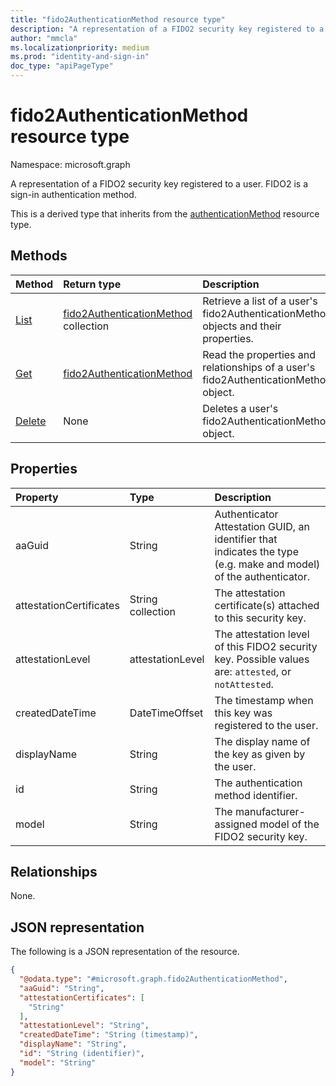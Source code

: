 ```yaml
---
title: "fido2AuthenticationMethod resource type"
description: "A representation of a FIDO2 security key registered to a user. FIDO2 is a sign-in authentication method."
author: "mmcla"
ms.localizationpriority: medium
ms.prod: "identity-and-sign-in"
doc_type: "apiPageType"
---
```


# fido2AuthenticationMethod resource type

Namespace: microsoft.graph

A representation of a FIDO2 security key registered to a user. FIDO2 is a sign-in authentication method.

This is a derived type that inherits from the [authenticationMethod](authenticationmethod.md) resource type.

## Methods
|Method|Return type|Description|
|:---|:---|:---|
|[List](../api/fido2authenticationmethod-list.md)|[fido2AuthenticationMethod](../resources/fido2authenticationmethod.md) collection|Retrieve a list of a user's fido2AuthenticationMethod objects and their properties.|
|[Get](../api/fido2authenticationmethod-get.md)|[fido2AuthenticationMethod](../resources/fido2authenticationmethod.md)|Read the properties and relationships of a user's fido2AuthenticationMethod object.|
|[Delete](../api/fido2authenticationmethod-delete.md)|None|Deletes a user's fido2AuthenticationMethod object.|

## Properties
|Property|Type|Description|
|:---|:---|:---|
|aaGuid|String|Authenticator Attestation GUID, an identifier that indicates the type (e.g. make and model) of the authenticator.|
|attestationCertificates|String collection|The attestation certificate(s) attached to this security key.|
|attestationLevel|attestationLevel|The attestation level of this FIDO2 security key. Possible values are: `attested`, or `notAttested`.|
|createdDateTime|DateTimeOffset|The timestamp when this key was registered to the user.|
|displayName|String|The display name of the key as given by the user.|
|id|String|The authentication method identifier.|
|model|String|The manufacturer-assigned model of the FIDO2 security key.|

## Relationships
None.

## JSON representation
The following is a JSON representation of the resource.
<!-- {
  "blockType": "resource",
  "keyProperty": "id",
  "@odata.type": "microsoft.graph.fido2AuthenticationMethod",
  "baseType": "microsoft.graph.authenticationMethod",
  "openType": false
}
-->
``` json
{
  "@odata.type": "#microsoft.graph.fido2AuthenticationMethod",
  "aaGuid": "String",
  "attestationCertificates": [
    "String"
  ],
  "attestationLevel": "String",
  "createdDateTime": "String (timestamp)",
  "displayName": "String",
  "id": "String (identifier)",
  "model": "String"
}
```

